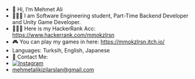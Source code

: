 - 👋 Hi, I’m Mehmet Ali
- 👨🏽‍💻 I am Software Engineering student, Part-Time Backend Developer and Unity Game Developer.
- 👨🏽‍💻 Here is my HackerRank Acc: https://www.hackerrank.com/mmokzlrsn 
- 🎮 You can play my games in here: https://mmokzlrsn.itch.io/ 
- Languages: Turksih, English, Japanese
- 📧 Contact Me:
- [![Instagram](https://raw.githubusercontent.com/mmokzlrsn/Images/main/insta.png?token=ASEMKFKQBKDVP6WNL5HN4ILBKFI6O)](https://www.instagram.com/mmokzlrsn/)
- mehmetalikizilarslan@gmail.com
